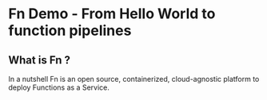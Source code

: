 # Fn Demo - From Hello World to function pipelines

## What is Fn ?

In a nutshell Fn is an open source, containerized, cloud-agnostic platform to deploy Functions as a Service. 
